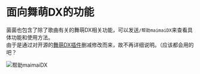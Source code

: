 <script>
import Chatbox from '/components/messager.vue'
export default {
  components: {
    Chatbox,
  },
  data() {
    return {
      chatMessages1: [
        { sender: 'me', text: '/帮助maimaiDX' },
        { sender: 'other', image:'../helpmaimaidx.png' },
        { sender: 'me', text: '/b50' },
        { sender: 'other', text:`...`},
      ]
    };
  },
};
</script>


# 面向舞萌DX的功能
菌菌也包含了除了歌曲有关的舞萌DX相关功能，可以发送`/帮助maimaiDX`来查看具体功能和使用方法。  
由于是通过对开源的[舞萌DX插件](https://github.com/Yuri-YuzuChaN/nonebot-plugin-maimaidx)删减修改而来，故不再详细说明。（应该都会用的吧？

<Chatbox :messages="chatMessages1" 
myAvatar='../avatar_neko.png' 
otherAvatar="../avatar_kinoko.png" />

![帮助maimaiDX](/helpmaimaidx.png)